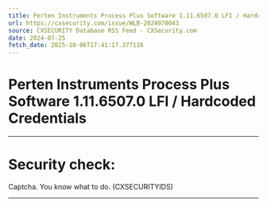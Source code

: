```yaml
---
title: Perten Instruments Process Plus Software 1.11.6507.0 LFI / Hardcoded Credentials
url: https://cxsecurity.com/issue/WLB-2024070043
source: CXSECURITY Database RSS Feed - CXSecurity.com
date: 2024-07-25
fetch_date: 2025-10-06T17:41:17.377116
---
```


# Perten Instruments Process Plus Software 1.11.6507.0 LFI / Hardcoded Credentials

---

# Security check:

Captcha. You know what to do. (CXSECURITYIDS)

---